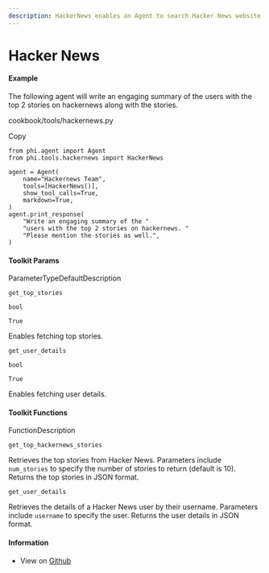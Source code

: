 ```yaml
---
description: HackerNews enables an Agent to search Hacker News website.
---
```


# Hacker News

#### Example <a href="#example" id="example"></a>

The following agent will write an engaging summary of the users with the top 2 stories on hackernews along with the stories.

cookbook/tools/hackernews.py

Copy

```
from phi.agent import Agent
from phi.tools.hackernews import HackerNews

agent = Agent(
    name="Hackernews Team",
    tools=[HackerNews()],
    show_tool_calls=True,
    markdown=True,
)
agent.print_response(
    "Write an engaging summary of the "
    "users with the top 2 stories on hackernews. "
    "Please mention the stories as well.",
)
```

#### [​](https://docs.phidata.com/tools/hackernews#toolkit-params)Toolkit Params <a href="#toolkit-params" id="toolkit-params"></a>

ParameterTypeDefaultDescription

`get_top_stories`

`bool`

`True`

Enables fetching top stories.

`get_user_details`

`bool`

`True`

Enables fetching user details.

#### [​](https://docs.phidata.com/tools/hackernews#toolkit-functions)Toolkit Functions <a href="#toolkit-functions" id="toolkit-functions"></a>

FunctionDescription

`get_top_hackernews_stories`

Retrieves the top stories from Hacker News. Parameters include `num_stories` to specify the number of stories to return (default is 10). Returns the top stories in JSON format.

`get_user_details`

Retrieves the details of a Hacker News user by their username. Parameters include `username` to specify the user. Returns the user details in JSON format.

#### [​](https://docs.phidata.com/tools/hackernews#information)Information <a href="#information" id="information"></a>

* View on [Github](https://github.com/phidatahq/phidata/blob/main/phi/tools/hackernews.py)

[\
](https://VixData.gitbook.io/VixData/documentation/tools/google-search)
